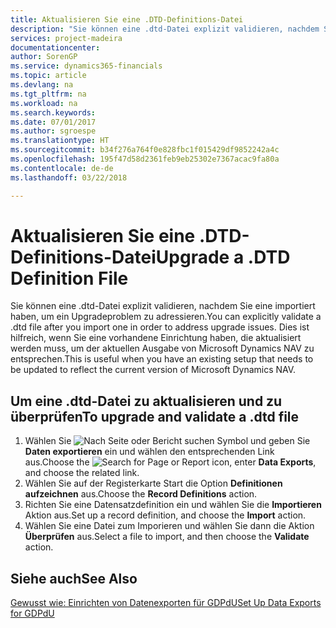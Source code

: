 ```yaml
---
title: Aktualisieren Sie eine .DTD-Definitions-Datei
description: "Sie können eine .dtd-Datei explizit validieren, nachdem Sie eine importiert haben, um ein Upgradeproblem zu adressieren. Dies ist hilfreich, wenn Sie eine vorhandene Einrichtung haben, die aktualisiert werden muss, um der aktuellen Ausgabe von Finance and Operations, Business edition zu entsprechen."
services: project-madeira
documentationcenter: 
author: SorenGP
ms.service: dynamics365-financials
ms.topic: article
ms.devlang: na
ms.tgt_pltfrm: na
ms.workload: na
ms.search.keywords: 
ms.date: 07/01/2017
ms.author: sgroespe
ms.translationtype: HT
ms.sourcegitcommit: b34f276a764f0e828fbc1f015429df9852242a4c
ms.openlocfilehash: 195f47d58d2361feb9eb25302e7367acac9fa80a
ms.contentlocale: de-de
ms.lasthandoff: 03/22/2018

---
```

# <a name="upgrade-a-dtd-definition-file"></a><span data-ttu-id="82da2-104">Aktualisieren Sie eine .DTD-Definitions-Datei</span><span class="sxs-lookup"><span data-stu-id="82da2-104">Upgrade a .DTD Definition File</span></span>
<span data-ttu-id="82da2-105">Sie können eine .dtd-Datei explizit validieren, nachdem Sie eine importiert haben, um ein Upgradeproblem zu adressieren.</span><span class="sxs-lookup"><span data-stu-id="82da2-105">You can explicitly validate a .dtd file after you import one in order to address upgrade issues.</span></span> <span data-ttu-id="82da2-106">Dies ist hilfreich, wenn Sie eine vorhandene Einrichtung haben, die aktualisiert werden muss, um der aktuellen Ausgabe von Microsoft Dynamics NAV zu entsprechen.</span><span class="sxs-lookup"><span data-stu-id="82da2-106">This is useful when you have an existing setup that needs to be updated to reflect the current version of Microsoft Dynamics NAV.</span></span>  

## <a name="to-upgrade-and-validate-a-dtd-file"></a><span data-ttu-id="82da2-107">Um eine .dtd-Datei zu aktualisieren und zu überprüfen</span><span class="sxs-lookup"><span data-stu-id="82da2-107">To upgrade and validate a .dtd file</span></span>  

1.  <span data-ttu-id="82da2-108">Wählen Sie ![Nach Seite oder Bericht suchen](../../media/ui-search/search_small.png "Nach Seite oder Bericht suchen") Symbol und geben Sie **Daten exportieren** ein und wählen den entsprechenden Link aus.</span><span class="sxs-lookup"><span data-stu-id="82da2-108">Choose the ![Search for Page or Report](../../media/ui-search/search_small.png "Search for Page or Report icon") icon, enter **Data Exports**, and choose the related link.</span></span>  
2.  <span data-ttu-id="82da2-109">Wählen Sie auf der Registerkarte Start die Option **Definitionen aufzeichnen** aus.</span><span class="sxs-lookup"><span data-stu-id="82da2-109">Choose the **Record Definitions** action.</span></span>  
3.  <span data-ttu-id="82da2-110">Richten Sie eine Datensatzdefinition ein und wählen Sie die **Importieren** Aktion aus.</span><span class="sxs-lookup"><span data-stu-id="82da2-110">Set up a record definition, and choose the **Import** action.</span></span>  
4.  <span data-ttu-id="82da2-111">Wählen Sie eine Datei zum Imporieren und wählen Sie dann die Aktion **Überprüfen** aus.</span><span class="sxs-lookup"><span data-stu-id="82da2-111">Select a file to import, and then choose the **Validate** action.</span></span>  

## <a name="see-also"></a><span data-ttu-id="82da2-112">Siehe auch</span><span class="sxs-lookup"><span data-stu-id="82da2-112">See Also</span></span>  
 [<span data-ttu-id="82da2-113">Gewusst wie: Einrichten von Datenexporten für GDPdU</span><span class="sxs-lookup"><span data-stu-id="82da2-113">Set Up Data Exports for GDPdU</span></span>](how-to-set-up-data-exports-for-gdpdu.md)

